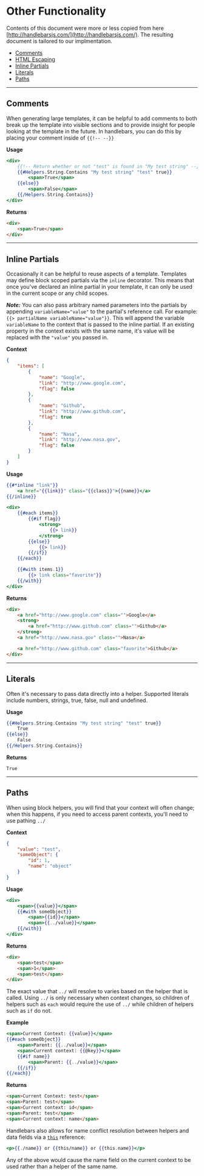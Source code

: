 # Other Functionality
Contents of this document were more or less copied from here [http://handlebarsjs.com/](http://handlebarsjs.com/).  The resulting document is tailored to our implmentation.

* [Comments](#comments)
* [HTML Escaping](expressions.md#gotchas)
* [Inline Partials](#inline-partials)
* [Literals](#literals)
* [Paths](#paths)

---
## Comments
When generating large templates, it can be helpful to add comments to both break up the template into visible sections and to provide insight for people looking at the template in the future.  In handlebars, you can do this by placing your comment inside of `{{!-- --}}`

**Usage**
``` handlebars
<div>
    {{!-- Return whether or not "test" is found in "My test string" --}}
    {{#Helpers.String.Contains "My test string" "test" true}}
        <span>True</span>
    {{else}}
        <span>False</span>
    {{/Helpers.String.Contains}}
</div>
```

**Returns**
``` html
<div>
    <span>True</span>
</div>
```

---
## Inline Partials
Occasionally it can be helpful to reuse aspects of a template. Templates may define block scoped partials via the `inline` decorator. This means that once you've declared an inline partial in your template, it can only be used in the current scope or any child scopes. 

***Note:*** You can also pass arbitrary named parameters into the partials by appending `variableName="value"` to the partial's reference call. For example: `{{> partialName variableName="value"}}`. This will append the variable `variableName` to the context that is passed to the inline partial. If an existing property in the context exists with the same name, it's value will be replaced with the `"value"` you passed in.

**Context**
``` json
{
	"items": [
		{
			"name": "Google",
			"link": "http://www.google.com",
			"flag": false
		},
		{
			"name": "Github",
			"link": "http://www.github.com",
			"flag": true
		},
		{
			"name": "Nasa",
			"link": "http://www.nasa.gov",
			"flag": false
		}
	]
}
```

**Usage**
``` handlebars
{{#*inline "link"}}
	<a href="{{link}}" class="{{class}}">{{name}}</a>
{{/inline}}

<div>
    {{#each items}}
        {{#if flag}}
            <strong>
                {{> link}}
            </strong>
        {{else}}
            {{> link}}
        {{/if}}
    {{/each}}

    {{#with items.1}}
        {{> link class="favorite"}}
    {{/with}}
</div>
```

**Returns**
``` html
<div>
	<a href="http://www.google.com" class="">Google</a>
	<strong>
		<a href="http://www.github.com" class="">Github</a>
	</strong>
	<a href="http://www.nasa.gov" class="">Nasa</a>

	<a href="http://www.github.com" class="favorite">Github</a>
</div>
```

---
## Literals
Often it's necessary to pass data directly into a helper. Supported literals include numbers, strings, true, false, null and undefined.

**Usage**
``` handlebars
{{#Helpers.String.Contains "My test string" "test" true}}
    True
{{else}}
    False
{{/Helpers.String.Contains}}
```

**Returns**
```
True
```

---
## Paths
When using block helpers, you will find that your context will often change; when this happens, if you need to access parent contexts, you'll need to use pathing `../`

**Context**
``` json
{
    "value": "test",
    "someObject": {
        "id": 1,
        "name": "object"
    }
}
```

**Usage**
``` handlebars
<div>
    <span>{{value}}</span>
    {{#with someObject}}
        <span>{{id}}</span>
        <span>{{../value}}</span>
    {{/with}}
</div>
```

**Returns**
``` html
<div>
    <span>test</span>
    <span>1</span>
    <span>test</span>
</div>
```

The exact value that `../` will resolve to varies based on the helper that is called. Using `../` is only necessary when context changes, so children of helpers such as `each` would require the use of `../` while children of helpers such as `if` do not.

**Example**
``` handlebars
<span>Current Context: {{value}}</span>
{{#each someObject}}
    <span>Parent: {{../value}}</span>
    <span>Current context: {{@key}}</span>
    {{#if name}}
        <span>Parent: {{../value}}</span>
    {{/if}}
{{/each}}
```

**Returns**
``` html
<span>Current Context: test</span>
<span>Parent: test</span>
<span>Current context: id</span>
<span>Parent: test</span>
<span>Current context: name</span>
```

Handlebars also allows for name conflict resolution between helpers and data fields via a [`this`](dataVariables.md#this) reference:

``` handlebars
<p>{{./name}} or {{this/name}} or {{this.name}}</p>
```

Any of the above would cause the name field on the current context to be used rather than a helper of the same name.